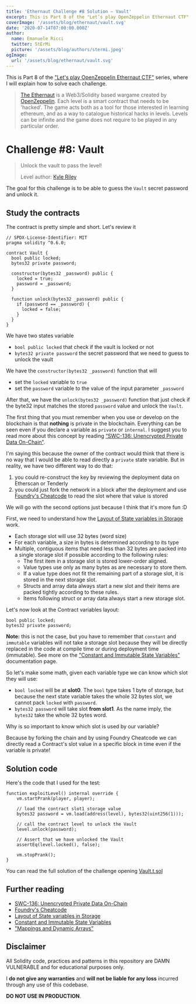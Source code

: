 ```yaml
---
title: 'Ethernaut Challenge #8 Solution — Vault'
excerpt: This is Part 8 of the "Let’s play OpenZeppelin Ethernaut CTF" series, where I will explain how to solve each challenge.</br></br>The goal for this challenge is to be able to guess the `Vault` secret password and unlock it.
coverImage: '/assets/blog/ethernaut/vault.svg'
date: '2020-07-14T07:00:00.000Z'
author:
  name: Emanuele Ricci
  twitter: StErMi
  picture: '/assets/blog/authors/stermi.jpeg'
ogImage:
  url: '/assets/blog/ethernaut/vault.svg'
---
```


This is Part 8 of the ["Let's play OpenZeppelin Ethernaut CTF"](https://stermi.xyz/blog/lets-play-openzeppelin-ethernaut) series, where I will explain how to solve each challenge.

> [The Ethernaut](https://ethernaut.openzeppelin.com/) is a Web3/Solidity based wargame created by [OpenZeppelin](https://openzeppelin.com/).
> Each level is a smart contract that needs to be 'hacked'. The game acts both as a tool for those interested in learning ethereum, and as a way to catalogue historical hacks in levels. Levels can be infinite and the game does not require to be played in any particular order.

# Challenge #8: Vault

> Unlock the vault to pass the level!
>
> Level author: [Kyle Riley](https://github.com/syncikin)

The goal for this challenge is to be able to guess the `Vault` secret password and unlock it.

## Study the contracts

The contract is pretty simple and short. Let's review it

```solidity
// SPDX-License-Identifier: MIT
pragma solidity ^0.6.0;

contract Vault {
  bool public locked;
  bytes32 private password;

  constructor(bytes32 _password) public {
    locked = true;
    password = _password;
  }

  function unlock(bytes32 _password) public {
    if (password == _password) {
      locked = false;
    }
  }
}
```

We have two states variable

- `bool public locked` that check if the vault is locked or not
- `bytes32 private password` the secret password that we need to guess to unlock the vault

We have the `constructor(bytes32 _password)` function that will

- set the `locked` variable to `true`
- set the `password` variable to the value of the input parameter `_password`

After that, we have the `unlock(bytes32 _password)` function that just check if the byte32 input matches the stored `password` value and unlock the `Vault`.

The first thing that you must remember when you use or develop on the blockchain is that **nothing** is private in the blockchain. Everything can be seen even if you declare a variable as `private` or `internal`. I suggest you to read more about this concept by reading [“SWC-136: Unencrypted Private Data On-Chain”](https://swcregistry.io/docs/SWC-136).

I'm saying this because the owner of the contract would think that there is no way that I would be able to read directly a `private` state variable. But in reality, we have two different way to do that:

1. you could re-construct the key by reviewing the deployment data on Etherscan or Tenderly
2. you could just fork the network in a block after the deployment and use [Foundry's Cheatcode](https://book.getfoundry.sh/forge/cheatcodes.html) to read the slot where that value is stored

We will go with the second options just because I think that it's more fun :D

First, we need to understand how the [Layout of State variables in Storage](https://docs.soliditylang.org/en/v0.8.15/internals/layout_in_storage.html#layout-of-state-variables-in-storage) work.

- Each storage slot will use 32 bytes (word size)
- For each variable, a size in bytes is determined according to its type
- Multiple, contiguous items that need less than 32 bytes are packed into a single storage slot if possible according to the following rules:
  - The first item in a storage slot is stored lower-order aligned.
  - Value types use only as many bytes as are necessary to store them.
  - If a value type does not fit the remaining part of a storage slot, it is stored in the next storage slot.
  - Structs and array data always start a new slot and their items are packed tightly according to these rules.
  - Items following struct or array data always start a new storage slot.

Let's now look at the Contract variables layout:

```solidity
bool public locked;
bytes32 private password;
```

**Note:** this is not the case, but you have to remember that `constant` and `immutable` variables will not take a storage slot because they will be directly replaced in the code at compile time or during deployment time (immutable). See more on the ["Constant and Immutable State Variables"](https://docs.soliditylang.org/en/v0.8.15/contracts.html?highlight=constant#constant-and-immutable-state-variables) documentation page.

So let's make some math, given each variable type we can know which slot they will use:

- `bool locked` will be at **slot0**. The `bool` type takes 1 byte of storage, but because the next state variable takes the whole 32 bytes slot, we cannot pack `locked` with `password`.
- `bytes32 password` will take slot **from slot1**. As the name imply, the `bytes32` take the whole 32 bytes word.

Why is so important to know which slot is used by our variable?

Because by forking the chain and by using Foundry Cheatcode we can directly read a Contract's slot value in a specific block in time even if the variable is private!

## Solution code

Here's the code that I used for the test:

```solidity
function exploitLevel() internal override {
    vm.startPrank(player, player);

    // load the contract slot1 storage value
    bytes32 password = vm.load(address(level), bytes32(uint256(1)));

    // call the contract level to unlock the Vault
    level.unlock(password);

    // Assert that we have unlocked the Vault
    assertEq(level.locked(), false);

    vm.stopPrank();
}
```

You can read the full solution of the challenge opening [Vault.t.sol](https://github.com/StErMi/foundry-ethernaut/blob/main/test/Vault.t.sol)

## Further reading

- [SWC-136: Unencrypted Private Data On-Chain](https://swcregistry.io/docs/SWC-136)
- [Foundry's Cheatcode](https://book.getfoundry.sh/forge/cheatcodes.html)
- [Layout of State variables in Storage](https://docs.soliditylang.org/en/v0.8.15/internals/layout_in_storage.html#layout-of-state-variables-in-storage)
- [Constant and Immutable State Variables](https://docs.soliditylang.org/en/v0.8.15/contracts.html?highlight=constant#constant-and-immutable-state-variables)
- ["Mappings and Dynamic Arrays"](https://docs.soliditylang.org/en/v0.8.15/internals/layout_in_storage.html#mappings-and-dynamic-arrays)

## Disclaimer

All Solidity code, practices and patterns in this repository are DAMN VULNERABLE and for educational purposes only.

I **do not give any warranties** and **will not be liable for any loss** incurred through any use of this codebase.

**DO NOT USE IN PRODUCTION**.

